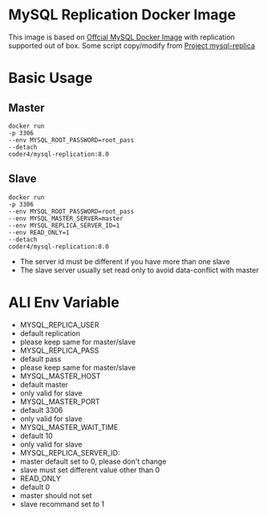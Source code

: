 # MySQL Replication Docker Image
This image is based on [Offcial MySQL Docker Image](https://hub.docker.com/_/mysql/) with replication supported out of box.
Some script copy/modify from [Project mysql-replica](https://github.com/twang2218/mysql-replica)

# Basic Usage
## Master
```shell
docker run
-p 3306
--env MYSQL_ROOT_PASSWORD=root_pass
--detach
coder4/mysql-replication:8.0
```

## Slave
```shell
docker run
-p 3306
--env MYSQL_ROOT_PASSWORD=root_pass
--env MYSQL_MASTER_SERVER=master
--env MYSQL_REPLICA_SERVER_ID=1
--env READ_ONLY=1
--detach
coder4/mysql-replication:8.0
```
* The server id must be different if you have more than one slave
* The slave server usually set read only to avoid data-conflict with master

# ALl Env Variable
* MYSQL_REPLICA_USER
 * default replication
 * please keep same for master/slave
* MYSQL_REPLICA_PASS
 * default pass
 * please keep same for master/slave
* MYSQL_MASTER_HOST
 * default master
 * only valid for slave 
* MYSQL_MASTER_PORT
 * default 3306
 * only valid for slave 
* MYSQL_MASTER_WAIT_TIME
 * default 10
 * only valid for slave
* MYSQL_REPLICA_SERVER_ID: 
 * master default set to 0, please don't change
 * slave must set different value other than 0
* READ_ONLY
 * default 0
 * master should not set
 * slave recommand set to 1
